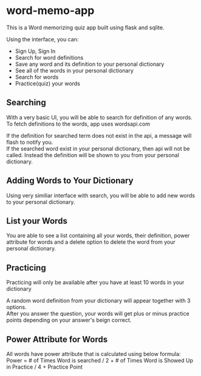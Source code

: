 # word-memo-app

This is a Word memorizing quiz app built using flask and sqlite.  

Using the interface, you can:
* Sign Up, Sign In
* Search for word definitions
* Save any word and its definition to your personal dictionary
* See all of the words in your personal dictionary
* Search for words
* Practice(quiz) your words

## Searching
With a very basic UI, you will be able to search for definition of any words.  
To fetch definitions to the words, app uses wordsapi.com  
  
If the definition for searched term does not exist in the api, a message will flash to notify you.  
If the searched word exist in your personal dictionary, then api will not be called. Instead the definition will be shown to you from your personal dictionary.  


## Adding Words to Your Dictionary
Using very similiar interface with search, you will be able to add new words to your personal dictionary.  
  
## List your Words
You are able to see a list containing all your words, their definition, power attribute for words and a delete option to delete the word from your personal dictionary.  
  
## Practicing
Practicing will only be available after you have at least 10 words in your dictionary  

A random word definition from your dictionary will appear together with 3 options.  
After you answer the question, your words will get plus or minus practice points depending on your answer's beign correct.  
  
## Power Attribute for Words
All words have power attribute that is calculated using below formula:  
Power = # of Times Word is searched / 2  +  # of Times Word is Showed Up in Practice / 4  + Practice Point  
